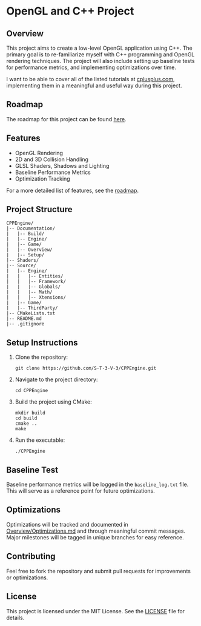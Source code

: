 # OpenGL and C++ Project

## Overview

This project aims to create a low-level OpenGL application using C++. The primary goal is to re-familiarize myself with C++ programming and OpenGL rendering techniques. The project will also include setting up baseline tests for performance metrics, and implementing optimizations over time.

I want to be able to cover all of the listed tutorials at [cplusplus.com](https://cplusplus.com/doc/tutorial/), implementing them in a meaningful and useful way during this project.

## Roadmap

The roadmap for this project can be found [here](/Documentation/Overview/Roadmap.md).

## Features

- OpenGL Rendering
- 2D and 3D Collision Handling
- GLSL Shaders, Shadows and Lighting
- Baseline Performance Metrics
- Optimization Tracking

For a more detailed list of features, see the [roadmap](/Documentation/Overview/Roadmap.md).

## Project Structure

```
CPPEngine/
|-- Documentation/
|   |-- Build/
|   |-- Engine/
|   |-- Game/
|   |-- Overview/
|   |-- Setup/
|-- Shaders/
|-- Source/
|   |-- Engine/
|   |   |-- Entities/
|   |   |-- Framework/
|   |   |-- Globals/
|   |   |-- Math/
|   |   |-- Xtensions/
|   |-- Game/
|   |-- ThirdParty/
|-- CMakeLists.txt
|-- README.md
|-- .gitignore
```

## Setup Instructions

1. Clone the repository:
   ```
   git clone https://github.com/S-T-3-V-3/CPPEngine.git
   ```

2. Navigate to the project directory:
   ```
   cd CPPEngine
   ```

3. Build the project using CMake:
   ```
   mkdir build
   cd build
   cmake ..
   make
   ```

4. Run the executable:
   ```
   ./CPPEngine
   ```
   
## Baseline Test

Baseline performance metrics will be logged in the `baseline_log.txt` file. This will serve as a reference point for future optimizations.

## Optimizations

Optimizations will be tracked and documented in [Overview/Optimizations.md](/Documentation/Overview/Optimizations.md) and through meaningful commit messages. Major milestones will be tagged in unique branches for easy reference.

## Contributing

Feel free to fork the repository and submit pull requests for improvements or optimizations.

## License

This project is licensed under the MIT License. See the [LICENSE](LICENSE) file for details.
